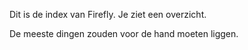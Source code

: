 Dit is de index van Firefly. Je ziet een overzicht.

De meeste dingen zouden voor de hand moeten liggen.